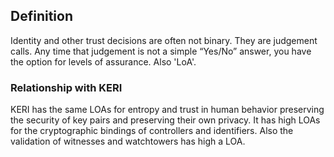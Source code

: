 ## Definition 
Identity and other trust decisions are often not binary. They are judgement calls. Any time that judgement is not a simple “Yes/No” answer, you have the option for levels of assurance. Also 'LoA'.

### Relationship with KERI
KERI has the same LOAs for entropy and trust in human behavior preserving the security of key pairs and preserving their own privacy. It has high LOAs for the cryptographic bindings of controllers and identifiers. Also the validation of witnesses and watchtowers has high a LOA.
